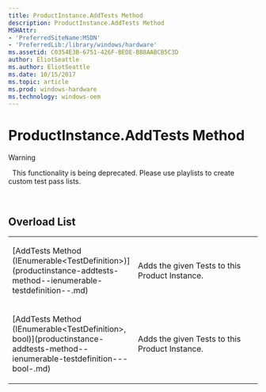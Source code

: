 ```yaml
---
title: ProductInstance.AddTests Method
description: ProductInstance.AddTests Method
MSHAttr:
- 'PreferredSiteName:MSDN'
- 'PreferredLib:/library/windows/hardware'
ms.assetid: C0354E3B-6751-426F-BEDE-BB8AABCB5C3D
author: EliotSeattle
ms.author: EliotSeattle
ms.date: 10/15/2017
ms.topic: article
ms.prod: windows-hardware
ms.technology: windows-oem
---
```


# ProductInstance.AddTests Method

>[!WARNING]
>  This functionality is being deprecated. Please use playlists to create custom test pass lists.

 

## <span id="Overload_List"></span><span id="overload_list"></span><span id="OVERLOAD_LIST"></span>Overload List


<table>
<colgroup>
<col width="50%" />
<col width="50%" />
</colgroup>
<tbody>
<tr class="odd">
<td><p>[AddTests Method (IEnumerable&lt;TestDefinition&gt;)](productinstance-addtests-method--ienumerable-testdefinition--.md)</p></td>
<td><p>Adds the given Tests to this Product Instance.</p></td>
</tr>
<tr class="even">
<td><p>[AddTests Method (IEnumerable&lt;TestDefinition&gt;, bool)](productinstance-addtests-method--ienumerable-testdefinition---bool-.md)</p></td>
<td><p>Adds the given Tests to this Product Instance.</p></td>
</tr>
</tbody>
</table>

 

 

 






